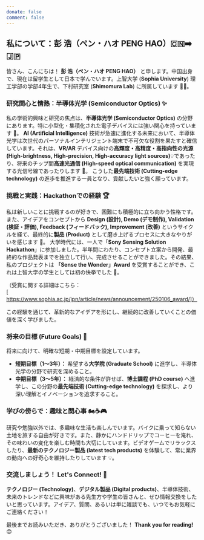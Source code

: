 ```yaml
---
donate: false
comment: false
---
```

## 私について：彭 浩（ペン・ハオ PENG HAO）🇨🇳➡️🇯🇵

皆さん、こんにちは！ **彭 浩（ペン・ハオ PENG HAO）** と申します。中国出身で、現在は留学生として日本で学んでいます。上智大学 (**Sophia University**) 理工学部の学部4年生で、下村研究室 (**Shimomura Lab**) に所属しています 👨‍🎓。

### 研究関心と情熱：半導体光学 (Semiconductor Optics) ✨

私の学術的興味と研究の焦点は、**半導体光学 (Semiconductor Optics)** の分野にあります。特に小型化・集積化された電子デバイスには強い関心を持っています 🤖。 **AI (Artificial Intelligence)** 技術が急速に進化する未来において、半導体光学は次世代のパーソナルインテリジェント端末で不可欠な役割を果たすと確信しています。それは、**VR/AR** デバイス向けの**高輝度・高精度・高指向性の光源 (High-brightness, High-precision, High-accuracy light sources)**💡であったり、将来のチップ間**高速光通信 (High-speed optical communication)** を実現する光信号線であったりします 🚀。 こうした**最先端技術 (Cutting-edge technology)** の進歩を推進する一員となり、貢献したいと強く願っています。

### 挑戦と実践：Hackathonでの経験 🏆

私は新しいことに挑戦するのが好きで、困難にも積極的に立ち向かう性格です。また、アイデアをコンセプトから **Design (設計), Demo (デモ制作), Validation (検証・評価), Feedback (フィードバック), Improvement (改善)** というサイクルを経て、最終的に**製品 (Product)** として磨き上げるプロセスに大きなやりがいを感じます 💪。 大学時代には、一人で「**Sony Sensing Solution Hackathon**」に参加しました。半年間にわたり、コンセプト立案から開発、最終的な作品発表までを独立して行い、完成させることができました。その結果、私のプロジェクトは **「Sense the Wonder」Award** を受賞することができ、これは上智大学の学生としては初の快挙でした 🎉。

（受賞に関する詳細はこちら：[https://www.sophia.ac.jp/jpn/article/news/announcement/250106_award/]）

この経験を通じて、革新的なアイデアを形にし、継続的に改善していくことの価値を深く学びました。

### 将来の目標 (Future Goals) 🎯

将来に向けて、明確な短期・中期目標を設定しています。

* **短期目標（1～3年）：** 希望する**大学院 (Graduate School)** に進学し、半導体光学の分野で研究を深めること。
* **中期目標（3～5年）：** 経済的な条件が許せば、**博士課程 (PhD course)** へ進学し、この分野の**最先端技術 (Cutting-edge technology)** を探求し、より深い理解とイノベーションを追求すること。

### 学びの傍らで：趣味と関心事 🏍️☕🎮

研究や勉強以外では、多趣味な生活も楽しんでいます。バイクに乗って知らない土地を旅する自由が好きです。また、静かにハンドドリップでコーヒーを淹れ、その味わいの変化を楽しむ時間も大切にしています。ビデオゲームでリラックスしたり、**最新のテクノロジー製品 (latest tech products)** を体験して、常に業界の動向への好奇心を維持したりしています 💡。

### 交流しましょう！ Let's Connect! 🤝

**テクノロジー (Technology)**、**デジタル製品 (Digital products)**、半導体技術、未来のトレンドなどに興味がある先生方や学生の皆さんと、ぜひ情報交換をしたいと思っています。アイデア、質問、あるいは単に雑談でも、いつでもお気軽にご連絡ください！

最後までお読みいただき、ありがとうございました！ **Thank you for reading!** 😊